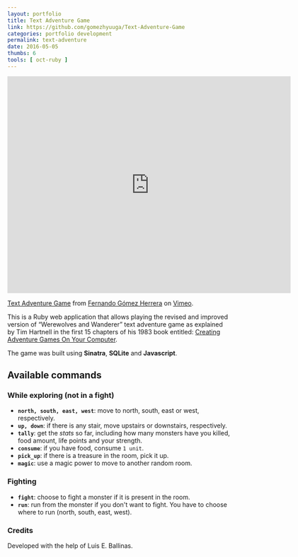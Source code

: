 ```yaml
---
layout: portfolio
title: Text Adventure Game
link: https://github.com/gomezhyuuga/Text-Adventure-Game
categories: portfolio development
permalink: text-adventure
date: 2016-05-05
thumbs: 6
tools: [ oct-ruby ]
---
```


<iframe src="https://player.vimeo.com/video/246042474" width="640" height="491" frameborder="0" webkitallowfullscreen mozallowfullscreen allowfullscreen></iframe>
<p><a href="https://vimeo.com/246042474">Text Adventure Game</a> from <a href="https://vimeo.com/user45514582">Fernando G&oacute;mez Herrera</a> on <a href="https://vimeo.com">Vimeo</a>.</p>

This is a Ruby web application that allows playing the
revised and improved version of “Werewolves and Wanderer”
text adventure game as explained by Tim Hartnell in the
first 15 chapters of his 1983 book entitled:
[Creating Adventure Games On Your Computer](https://www.atariarchives.org/adventure/).

The game was built using **Sinatra**, **SQLite** and **Javascript**.


## Available commands
### While exploring (not in a fight)
- **`north, south, east, west`**: move to north, south, east or west, respectively.
- **`up, down`**: if there is any stair, move upstairs or downstairs, respectively.
- **`tally`**: get the *stats* so far, including how many monsters have you killed, food amount, life points and your strength.
- **`consume`**: if you have food, consume `1 unit`.
- **`pick_up`**: if there is a treasure in the room, pick it up.
- **`magic`**: use a magic power to move to another random room.

### Fighting
- **`fight`**: choose to fight a monster if it is present in the room.
- **`run`**: run from the monster if you don't want to fight. You have to choose where to run (north, south, east, west).


### Credits
Developed with the help of Luis E. Ballinas.

